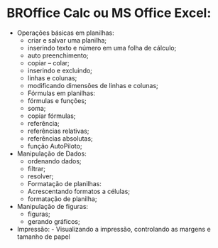 # BROffice Calc ou MS Office Excel:
- Operações básicas em planilhas:
	- criar e salvar uma planilha;
	- inserindo texto e número em uma folha de cálculo;
	- auto preenchimento;
	- copiar – colar;
	- inserindo e excluindo;
	- linhas e colunas;
	- modificando dimensões de linhas e colunas;
	- Fórmulas em planilhas:
	- fórmulas e funções;
	- soma;
	- copiar fórmulas;
	- referência;
	- referências relativas;
	- referências absolutas;
	- função AutoPiloto;
- Manipulação de Dados:
	- ordenando dados;
	- filtrar;
	- resolver;
	- Formatação de planilhas:
	- Acrescentando formatos a células;
	- formatação de planilha;
- Manipulação de figuras:
	- figuras;
	- gerando gráficos;
- Impressão: - Visualizando a impressão, controlando as margens e tamanho de papel